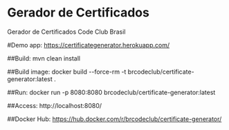 # Gerador de Certificados
Gerador de Certificados Code Club Brasil

#Demo app:
https://certificategenerator.herokuapp.com/

##Build:
mvn clean install

##Build image:
docker build --force-rm -t brcodeclub/certificate-generator:latest .

##Run:
docker run -p 8080:8080 brcodeclub/certificate-generator:latest

##Access:
http://localhost:8080/

##Docker Hub:
https://hub.docker.com/r/brcodeclub/certificate-generator/